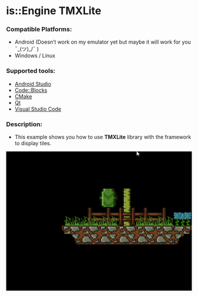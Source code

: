 # is::Engine TMXLite
### Compatible Platforms:
- Android (Doesn’t work on my emulator yet but maybe it will work for you ¯\_(ツ)_/¯ )
- Windows / Linux

### Supported tools:
- [Android Studio](https://github.com/Is-Daouda/is-Engine#-android-studio)
- [Code::Blocks](https://github.com/Is-Daouda/is-Engine#-codeblocks)
- [CMake](https://github.com/Is-Daouda/is-Engine#-cmake)
- [Qt](https://github.com/Is-Daouda/is-Engine#-qt)
- [Visual Studio Code](https://github.com/Is-Daouda/is-Engine#-visual-studio-code)

### Description:
- This example shows you how to use **TMXLite** library with the framework to display tiles.

![image 1](./images/image_1.png)